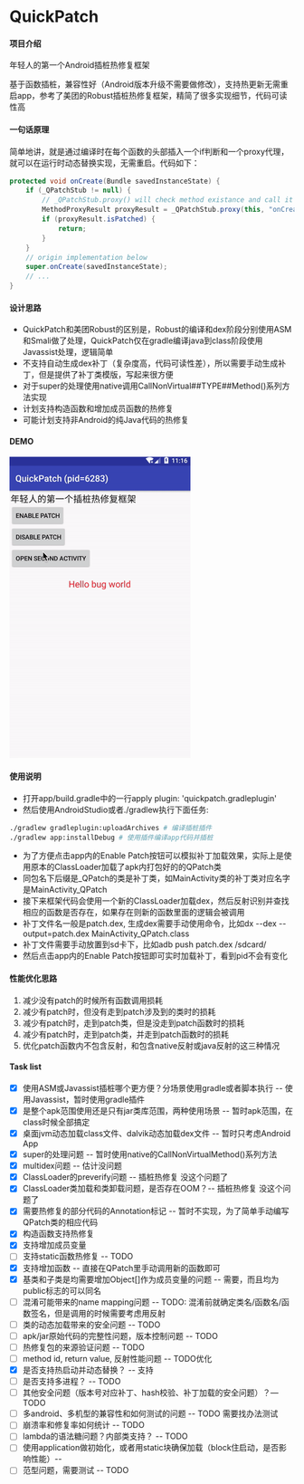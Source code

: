 # QuickPatch

#### 项目介绍

年轻人的第一个Android插桩热修复框架

基于函数插桩，兼容性好（Android版本升级不需要做修改），支持热更新无需重启app，参考了美团的Robust插桩热修复框架，精简了很多实现细节，代码可读性高

#### 一句话原理


简单地讲，就是通过编译时在每个函数的头部插入一个if判断和一个proxy代理，就可以在运行时动态替换实现，无需重启。代码如下：
```java
protected void onCreate(Bundle savedInstanceState) {
    if (_QPatchStub != null) {
        // _QPatchStub.proxy() will check method existance and call it
        MethodProxyResult proxyResult = _QPatchStub.proxy(this, "onCreate", "(Landroid/os/Bundle;)V", new Object[]{savedInstanceState});
        if (proxyResult.isPatched) {
            return;
        }
    }
    // origin implementation below
    super.onCreate(savedInstanceState);
    // ...
}
```


#### 设计思路

- QuickPatch和美团Robust的区别是，Robust的编译和dex阶段分别使用ASM和Smali做了处理，QuickPatch仅在gradle编译java到class阶段使用Javassist处理，逻辑简单
- 不支持自动生成dex补丁（复杂度高，代码可读性差），所以需要手动生成补丁，但是提供了补丁类模版，写起来很方便
- 对于super的处理使用native调用CallNonVirtual##TYPE##Method()系列方法实现
- 计划支持构造函数和增加成员函数的热修复
- 可能计划支持非Android的纯Java代码的热修复

#### DEMO
![demo](demo.gif)

#### 使用说明

- 打开app/build.gradle中的一行apply plugin: 'quickpatch.gradleplugin'
- 然后使用AndroidStudio或者./gradlew执行下面任务:

```bash
./gradlew gradleplugin:uploadArchives # 编译插桩插件
./gradlew app:installDebug # 使用插件编译app代码并插桩
```

- 为了方便点击app内的Enable Patch按钮可以模拟补丁加载效果，实际上是使用原本的ClassLoader加载了apk内打包好的的QPatch类
- 同包名下后缀是_QPatch的类是补丁类，如MainActivity类的补丁类对应名字是MainActivity_QPatch
- 接下来框架代码会使用一个新的ClassLoader加载dex，然后反射识别并查找相应的函数是否存在，如果存在则新的函数里面的逻辑会被调用
- 补丁文件名一般是patch.dex, 生成dex需要手动使用命令，比如dx --dex --output=patch.dex MainActivity_QPatch.class
- 补丁文件需要手动放置到sd卡下，比如adb push patch.dex /sdcard/
- 然后点击app内的Enable Patch按钮即可实时加载补丁，看到pid不会有变化

#### 性能优化思路
1. 减少没有patch的时候所有函数调用损耗
2. 减少有patch时，但没有走到patch涉及到的类时的损耗
3. 减少有patch时，走到patch类，但是没走到patch函数时的损耗
4. 减少有patch时，走到patch类，并走到patch函数时的损耗
5. 优化patch函数内不包含反射，和包含native反射或java反射的这三种情况


#### Task list

- [x] 使用ASM或Javassist插桩哪个更方便？分场景使用gradle或者脚本执行 -- 使用Javassist，暂时使用gradle插件
- [x] 是整个apk范围使用还是只有jar类库范围，两种使用场景 -- 暂时apk范围，在class时候全部搞定
- [x] 桌面jvm动态加载class文件、dalvik动态加载dex文件 -- 暂时只考虑Android App
- [x] super的处理问题 -- 暂时使用native的CallNonVirtual<TYPE>Method()系列方法
- [x] multidex问题 -- 估计没问题
- [x] ClassLoader的preverify问题 -- 插桩热修复 没这个问题了
- [x] ClassLoader类加载和类卸载问题，是否存在OOM？-- 插桩热修复 没这个问题了
- [x] 需要热修复的部分代码的Annotation标记 -- 暂时不实现，为了简单手动编写QPatch类的相应代码
- [x] 构造函数支持热修复
- [x] 支持增加成员变量
- [ ] 支持static函数热修复 -- TODO
- [x] 支持增加函数 -- 直接在QPatch里手动调用新的函数即可
- [x] 基类和子类是均需要增加Object[]作为成员变量的问题 -- 需要，而且均为public标志的可以同名
- [ ] 混淆可能带来的name mapping问题 -- TODO: 混淆前就确定类名/函数名/函数签名，但是调用的时候需要考虑用反射
- [ ] 类的动态加载带来的安全问题 -- TODO
- [ ] apk/jar原始代码的完整性问题，版本控制问题 -- TODO
- [ ] 热修复包的来源验证问题 -- TODO
- [ ] method id, return value, 反射性能问题 -- TODO优化
- [x] 是否支持热启动并动态替换？ -- 支持
- [ ] 是否支持多进程？ -- TODO
- [ ] 其他安全问题（版本号对应补丁、hash校验、补丁加载的安全问题）？— TODO
- [ ] 多android、多机型的兼容性和如何测试的问题 -- TODO 需要找办法测试
- [ ] 崩溃率和修复率如何统计 -- TODO
- [ ] lambda的语法糖问题？内部类支持？ -- TODO
- [ ] 使用application做初始化，或者用static块确保加载（block住启动，是否影响性能）-- 
- [ ] 范型问题，需要测试 -- TODO
